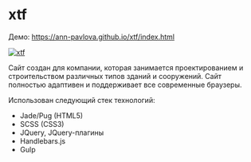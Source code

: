 # xtf
Демо: https://ann-pavlova.github.io/xtf/index.html

[![xtf](https://i.imgur.com/wTpjrqv.png)](https://ann-pavlova.github.io/xtf/index.html)

Сайт создан для компании, которая занимается проектированием и строительством различных типов зданий и сооружений. Сайт полностью адаптивен и поддерживает все современные браузеры.

Использован следующий стек технологий:
-	Jade/Pug (HTML5)
-	SCSS (CSS3)
-	JQuery, JQuery-плагины
-	Handlebars.js
-	Gulp
